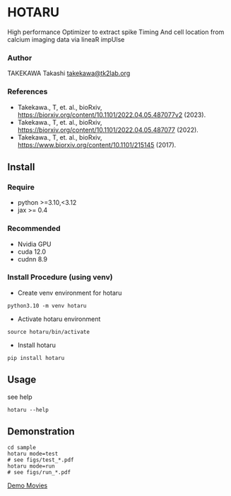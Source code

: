 # HOTARU

High performance Optimizer to extract spike Timing And cell location from calcium imaging data via lineaR impUlse

### Author
TAKEKAWA Takashi <takekawa@tk2lab.org>

### References
- Takekawa., T, et. al.,
  bioRxiv, https://biorxiv.org/content/10.1101/2022.04.05.487077v2 (2023).
- Takekawa., T, et. al.,
  bioRxiv, https://biorxiv.org/content/10.1101/2022.04.05.487077 (2022).
- Takekawa., T, et. al.,
  bioRxiv, https://www.biorxiv.org/content/10.1101/215145 (2017).


## Install

### Require
- python >=3.10,<3.12
- jax >= 0.4

### Recommended
- Nvidia GPU
- cuda 12.0
- cudnn 8.9

### Install Procedure (using venv)
- Create venv environment for hotaru
```shell
python3.10 -m venv hotaru
```
- Activate hotaru environment
```shell
source hotaru/bin/activate
```
- Install hotaru
```shell
pip install hotaru
```


## Usage
see help
```shell
hotaru --help
```


## Demonstration
```shell
cd sample
hotaru mode=test
# see figs/test_*.pdf
hotaru mode=run
# see figs/run_*.pdf
```

[Demo Movies](https://drive.google.com/drive/folders/1yZK8vU1WOyCMuU-ogiSB7FJcZUxU8QtP?usp=sharing)
